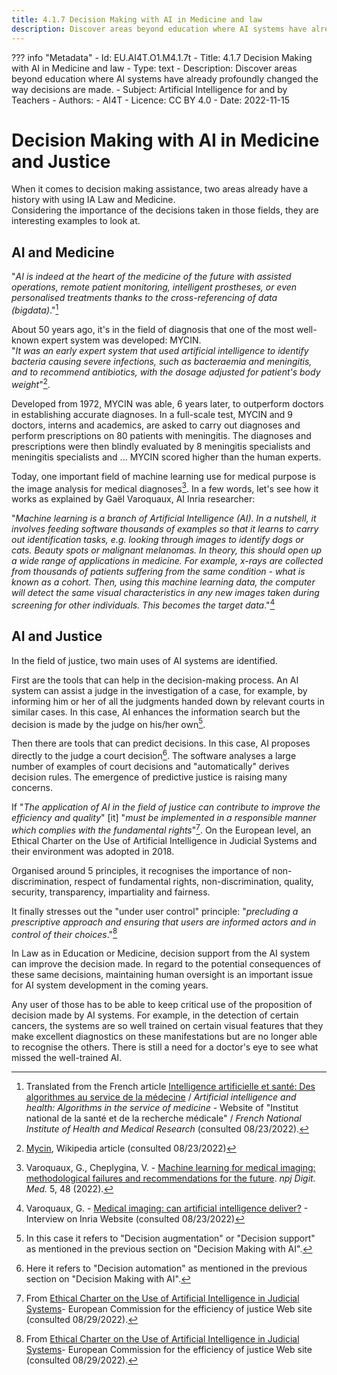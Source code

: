 ```yaml
---
title: 4.1.7 Decision Making with AI in Medicine and law
description: Discover areas beyond education where AI systems have already profoundly changed the way decisions are made.
---
```

??? info "Metadata"
    - Id: EU.AI4T.O1.M4.1.7t
    - Title: 4.1.7 Decision Making with AI in Medicine and law
    - Type: text
    - Description: Discover areas beyond education where AI systems have already profoundly changed the way decisions are made.
    - Subject: Artificial Intelligence for and by Teachers
    - Authors:
        - AI4T 
    - Licence: CC BY 4.0
    - Date: 2022-11-15

# Decision Making with AI in Medicine and Justice

When it comes to decision making assistance, two areas already have a history with using IA Law and Medicine.  
Considering the importance of the decisions taken in those fields, they are interesting examples to look at.

## AI and Medicine

"*AI is indeed at the heart of the medicine of the future with assisted operations, remote patient monitoring, intelligent prostheses, or even personalised treatments thanks to the cross-referencing of data (bigdata)*."[^1]

About 50 years ago, it's in the field of diagnosis that one of the most well-known expert system was developed: MYCIN.  
"*It was an early expert system that used artificial intelligence to identify bacteria causing severe infections, such as bacteraemia and meningitis, and to recommend antibiotics, with the dosage adjusted for patient's body weight*"[^2].

Developed from 1972, MYCIN was able, 6 years later, to outperform doctors in establishing accurate diagnoses. In a full-scale test, MYCIN and 9 doctors, interns and academics, are asked to carry out diagnoses and perform prescriptions on 80 patients with meningitis. The diagnoses and prescriptions were then blindly evaluated by 8 meningitis specialists and meningitis specialists and ... MYCIN scored higher than the human experts.

Today, one important field of machine learning use for medical purpose is the image analysis for medical diagnoses[^3]. In a few words, let's see how it works as explained by Gaël Varoquaux, AI Inria researcher:

"*Machine learning is a branch of Artificial Intelligence (AI). In a nutshell, it involves feeding software thousands of examples so that it learns to carry out identification tasks, e.g. looking through images to identify dogs or cats. Beauty spots or malignant melanomas. In theory, this should open up a wide range of applications in medicine. For example, x-rays are collected from thousands of patients suffering from the same condition - what is known as a cohort. Then, using this machine learning data, the computer will detect the same visual characteristics in any new images taken during screening for other individuals. This becomes the target data*."[^4]

## AI and Justice

In the field of justice, two main uses of AI systems are identified.

First are the tools that can help in the decision-making process. An AI system can assist a judge in the investigation of a case, for example, by informing him or her of all the judgments handed down by relevant courts in similar cases. In this case, AI enhances the information search but the decision is made by the judge on his/her own[^5].

Then there are tools that can predict decisions. In this case, AI proposes directly to the judge a court decision[^6]. The software analyses a large number of examples of court decisions and "automatically" derives decision rules. The emergence of predictive justice is raising many concerns.

If "*The application of AI in the field of justice can contribute to improve the efficiency and quality*" [it] "*must be implemented in a responsible manner which complies with the fundamental rights*"[^7]. On the European level, an Ethical Charter on the Use of Artificial Intelligence in Judicial Systems and their environment was adopted in 2018.

Organised around 5 principles, it recognises the importance of non-discrimination, respect of fundamental rights, non-discrimination, quality, security, transparency, impartiality and fairness.

It finally stresses out the "under user control" principle: "*precluding a prescriptive approach and ensuring that users are informed actors and in control of their choices*."[^7]

In Law as in Education or Medicine, decision support from the AI system can improve the decision made. In regard to the potential consequences of these same decisions, maintaining human oversight is an important issue for AI system development in the coming years.

Any user of those has to be able to keep critical use of the proposition of decision made by AI systems. For example, in the detection of certain cancers, the systems are so well trained on certain visual features that they make excellent diagnostics on these manifestations but are no longer able to recognise the others. There is still a need for a doctor's eye to see what missed the well-trained AI.

[^1]: Translated from the French article [Intelligence artificielle et santé: Des algorithmes au service de la médecine](https://www.inserm.fr/dossier/intelligence-artificielle-et-sante/) / *Artificial intelligence and health: Algorithms in the service of medicine* - Website of "Institut national de la santé et de la recherche médicale" / *French National Institute of Health and Medical Research* (consulted 08/23/2022).

[^2]: [Mycin](https://en.wikipedia.org/wiki/Mycin), Wikipedia article (consulted 08/23/2022)

[^3]: Varoquaux, G., Cheplygina, V. - [Machine learning for medical imaging: methodological failures and recommendations for the future](https://doi.org/10.1038/s41746-022-00592-y). *npj Digit. Med.* 5, 48 (2022).

[^4]: Varoquaux, G. - [Medical imaging: can artificial intelligence deliver?](https://www.inria.fr/en/medical-imagingartificial-intelligence-automatic-learning) - Interview on Inria Website (consulted 08/23/2022)

[^5]: In this case it refers to "Decision augmentation" or "Decision support" as mentioned in the previous section on "Decision Making with AI".

[^6]: Here it refers to "Decision automation" as mentioned in the previous section on "Decision Making with AI".

[^7]: From [Ethical Charter on the Use of Artificial Intelligence in Judicial Systems](https://www.coe.int/en/web/cepej/cepej-european-ethical-charter-on-the-use-of-artificial-intelligence-ai-in-judicial-systems-and-their-environment)- European Commission for the efficiency of justice Web site (consulted 08/29/2022).

